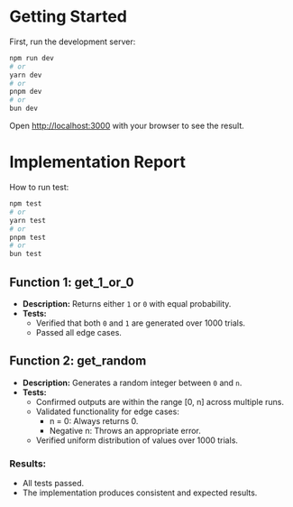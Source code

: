 # Getting Started

First, run the development server:

```bash
npm run dev
# or
yarn dev
# or
pnpm dev
# or
bun dev
```

Open [http://localhost:3000](http://localhost:3000) with your browser to see the result.

# Implementation Report

How to run test:

```bash
npm test
# or
yarn test
# or
pnpm test
# or
bun test
```

## Function 1: get_1_or_0

- **Description:** Returns either `1` or `0` with equal probability.
- **Tests:**
  - Verified that both `0` and `1` are generated over 1000 trials.
  - Passed all edge cases.

## Function 2: get_random

- **Description:** Generates a random integer between `0` and `n`.
- **Tests:**
  - Confirmed outputs are within the range [0, n] across multiple runs.
  - Validated functionality for edge cases:
    - n = 0: Always returns 0.
    - Negative n: Throws an appropriate error.
  - Verified uniform distribution of values over 1000 trials.

### Results:

- All tests passed.
- The implementation produces consistent and expected results.
